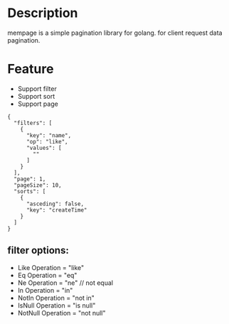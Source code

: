 # Description
mempage is a simple pagination library for golang.
for client request data pagination.

# Feature
- Support filter 
- Support sort 
- Support page
```
{
  "filters": [
    {
      "key": "name",
      "op": "like",
      "values": [
        ""
      ]
    }
  ],
  "page": 1,
  "pageSize": 10,
  "sorts": [
    {
      "asceding": false,
      "key": "createTime"
    }
  ]
}
```
## filter options:
- Like    Operation = "like"
- Eq      Operation = "eq"   
- Ne      Operation = "ne" // not equal
- In      Operation = "in"
- NotIn   Operation = "not in"
- IsNull  Operation = "is null"
- NotNull Operation = "not null"